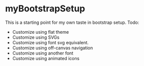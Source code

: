 myBootstrapSetup
================

This is a starting point for my own taste in bootstrap setup.
Todo:
- Customize using flat theme
- Customize using SVGs
- Customize using font svg equivalent.
- Customize using off-canvas navigation
- Customize using another font
- Customize using animated icons
